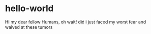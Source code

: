# hello-world
Hi my dear fellow Humans, oh wait!
did i just faced my worst fear 
and waived at these tumors
